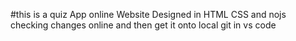 #this is a quiz App online Website Designed in HTML CSS and nojs
checking changes online and then get it onto local git in vs code




